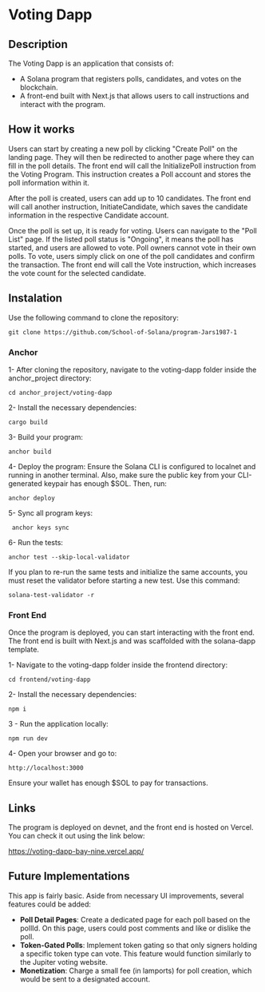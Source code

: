 # Voting Dapp

## Description

The Voting Dapp is an application that consists of:

- A Solana program that registers polls, candidates, and votes on the
  blockchain.
- A front-end built with Next.js that allows users to call instructions and
  interact with the program.

## How it works

Users can start by creating a new poll by clicking "Create Poll" on the landing
page. They will then be redirected to another page where they can fill in the
poll details. The front end will call the InitializePoll instruction from the
Voting Program. This instruction creates a Poll account and stores the poll
information within it.

After the poll is created, users can add up to 10 candidates. The front end will
call another instruction, InitiateCandidate, which saves the candidate
information in the respective Candidate account.

Once the poll is set up, it is ready for voting. Users can navigate to the "Poll
List" page. If the listed poll status is "Ongoing", it means the poll has
started, and users are allowed to vote. Poll owners cannot vote in their own
polls. To vote, users simply click on one of the poll candidates and confirm the
transaction. The front end will call the Vote instruction, which increases the
vote count for the selected candidate.

## Instalation

Use the following command to clone the repository:

`git clone https://github.com/School-of-Solana/program-Jars1987-1`

### Anchor

1- After cloning the repository, navigate to the voting-dapp folder inside the
anchor_project directory:

`cd anchor_project/voting-dapp`

2- Install the necessary dependencies:

`cargo build`

3- Build your program:

`anchor build`

4- Deploy the program: Ensure the Solana CLI is configured to localnet and
running in another terminal. Also, make sure the public key from your
CLI-generated keypair has enough $SOL. Then, run:

`anchor deploy`

5- Sync all program keys:

` anchor keys sync`

6- Run the tests:

`anchor test --skip-local-validator`

If you plan to re-run the same tests and initialize the same accounts, you must
reset the validator before starting a new test. Use this command:

`solana-test-validator -r`

### Front End

Once the program is deployed, you can start interacting with the front end. The
front end is built with Next.js and was scaffolded with the solana-dapp
template.

1- Navigate to the voting-dapp folder inside the frontend directory:

`cd frontend/voting-dapp`

2- Install the necessary dependencies:

`npm i`

3 - Run the application locally:

`npm run dev`

4- Open your browser and go to:

`http://localhost:3000`

Ensure your wallet has enough $SOL to pay for transactions.

## Links

The program is deployed on devnet, and the front end is hosted on Vercel. You
can check it out using the link below:

https://voting-dapp-bay-nine.vercel.app/

## Future Implementations

This app is fairly basic. Aside from necessary UI improvements, several features
could be added:

- **Poll Detail Pages**: Create a dedicated page for each poll based on the
  pollId. On this page, users could post comments and like or dislike the poll.
- **Token-Gated Polls**: Implement token gating so that only signers holding a
  specific token type can vote. This feature would function similarly to the
  Jupiter voting website.
- **Monetization**: Charge a small fee (in lamports) for poll creation, which
  would be sent to a designated account.
